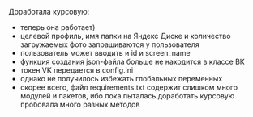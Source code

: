 Доработала курсовую:
- теперь она работает)
- целевой профиль, имя папки на Яндекс Диске и количество загружаемых фото запрашиваются у пользователя
- пользователь может вводить и id и screen_name
- функция создания json-файла больше не находится в классе ВК
- токен VK передается в config.ini
- однако не получилось избежать глобальных переменных
- скорее всего, файл requirements.txt содержит слишком много модулей и пакетов, ибо пока пыталась доработать курсовую пробовала много разных методов
